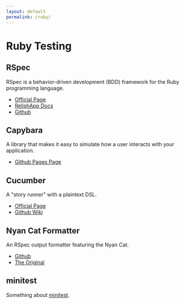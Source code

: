```yaml
---
layout: default
permalink: /ruby/
---
```

# Ruby Testing

## RSpec
RSpec is a behavior-driven development (BDD) framework for the Ruby programming language.
- [Official Page](http://rspec.info/)
- [RelishApp Docs](https://relishapp.com/rspec)
- [Github](https://github.com/rspec/rspec)

## Capybara
A library that makes it easy to simulate how a user interacts with your application.
- [Github Pages Page](https://jnicklas.github.io/capybara/)

## Cucumber
A "story runner" with a plaintext DSL.
- [Official Page](https://cukes.info/)
- [Github Wiki](https://github.com/cucumber/cucumber/wiki)

## Nyan Cat Formatter
An RSpec output formatter featuring the Nyan Cat.
- [Github](https://github.com/mattsears/nyan-cat-formatter)
- [The Original](https://www.youtube.com/watch?v=QH2-TGUlwu4)

## minitest
Something about [minitest].


[RSpec]: http://rspec.info/
[minitest]: https://github.com/seattlerb/minitest
